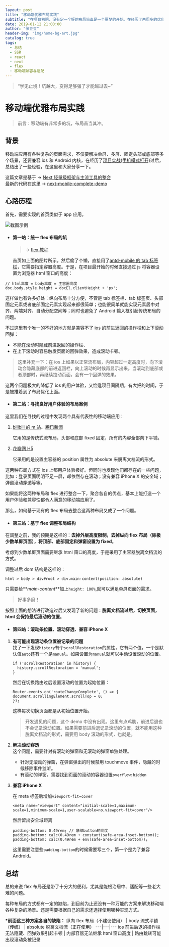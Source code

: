 ```yaml
---
layout: post
title: "移动端优雅布局实践"
subtitle: "在项目初期，没有定一个好的布局简直是一个噩梦的开始。在经历了两周多的优化过后，总结出了一条关于布局的经验：使主容器脱离文档流+fixed布局，既可以兼容ios滚动效果也可以方便实现单屏自适应。"
date: 2019-01-12 21:00:00
author: "张豆豆"
header-img: "img/home-bg-art.jpg"
catalog: true
tags:
  - 总结
  - SSR
  - react
  - next
  - flex
  - 移动端兼容与适配
---
```


> “学无止境！坑越大，变得足够强了才能越过去~”

# 移动端优雅布局实践

> 前言：移动端有非常多的坑，布局首当其冲。

## 背景

移动端应用有各种复杂的页面需求，不仅要解决单屏、多屏、固定头部或底部等多个场景，还要兼容 ios 和 Android 内核，在经历了[项目实战(手机模式打开)](https://www.unicareer.com/academy/)过后，总结出了一些经验，在这里和大家分享一下。

这篇文章是基于 →
[Next 轻量级框架与主流工具的整合](https://segmentfault.com/a/1190000016383263)  
最新的代码在这里 →
[next-mobile-complete-demo](https://github.com/code-coder/next-mobile-complete-app)

## 心路历程

首先，需要实现的首页类似于 app 应用。

![截图示例](http://doudou-static.oss-cn-shanghai.aliyuncs.com/%E5%B8%83%E5%B1%80.png)

- #### 第一站：统一 flex 布局的坑

  > → [flex 教程](http://www.runoob.com/w3cnote/flex-grammar.html)

  首页如上面的图片所示，然后偷了个懒，直接用了[antd-mobile 的 tab 标签栏](https://mobile.ant.design/components/tab-bar-cn/)，它需要指定容器高度。于是，在项目最开始的时候直接通过 js 将容器设置为浏览器 html 窗口的高度：

```
// html高度 = body高度 = 主容器高度
doc.body.style.height = docEl.clientHeight + 'px';
```

这样做也有许多好处：纵向布局十分方便，不管是 tab 标签栏、tab 标签页、头部固定元素或者底部固定元素实现起来都很简单；也能很简单就能实现元素居中对齐、两端对齐、自动分配空间等；同时也避免了 Android 输入框引起传统布局的问题。

不过这里有个唯一的不好的地方就是兼容不了 ios 的前进返回的操作栏和上下滚动回弹：

- 不能在滚动时隐藏前进返回的操作栏、
- 在上下滚动时容易触发页面的回弹效果，造成滚动卡顿。

> 这里补充一下：在 ios 上如果以正常流布局，内容超过一定高度时，向下滚动会隐藏底部的前进返回栏，向上滚动的时候再显示出来。当滚动到底部或者顶部时，再继续拉动页面，会有一个回弹的效果。

这两个问题极大的降低了 ios 的用户体验，又恰逢项目间隔期，有大把的时间，于是被推着到了布局优化上面。

- #### 第二站：寻找良好用户体验的布局案例

这里我们在寻找的过程中发现两个具有代表性的移动端应用：

1. [bilibili 的 m 站](https://m.bilibili.com)、[腾讯新闻](xw.qq.com)

   它用的是传统式流布局，头部和底部 fixed 固定，所有的内容全部向下平铺。

2. [花瓣网 H5](http://huaban.com/)

   它采用的是设置主容器的 position 属性为 absolute 来脱离文档流的形式。

这两种布局方式在 ios 上都用户体验极好。但同时也发现他们都存在的一些问题，比如：登录页面明明不足一屏，却依然存在滚动；没有兼容 iPhone X 的安全域；弹窗滚动穿透等等。

如果能将这两种布局和 flex 进行整合一下，聚合各自的优点，基本上能打造一个用户体验和兼容性都令人满意的移动端应用了。

那么，如何基于现有的 flex 布局去整合这两种布局又成了一个问题。

- #### 第三站：基于 flex 调整布局结构

在调整之前，我的预期是这样的：**去掉外层高度限制，去掉纵向 flex 布局（除极少数单屏页面），将顶部、底部固定和弹窗设置为 fixed**。

考虑到少数单屏页面需要继承 html 窗口的高度，于是采用了主容器脱离文档流的方式。

调整过后 dom 结构是这样的：

    html > body > div#root > div.main-content(position: absolute)

只需要给**_main-content_**加上`height: 100%`,就可以满足单屏页面的需求。

> 好事多磨！

按照上面的想法进行改造过后又发现了新的问题：**脱离文档流过后，切换页面，html 会保持最后滚动的位置**。

- #### 第四站：滚动条位置、滚动穿透、兼容 iPhone X

1. **有可能出现滚动条位置被记录的问题**  
   找了一下发现`history`有个`scrollRestoration`的属性，它有两个值，一个是默认值`auto`还有一个是`manual`。如果设置为`manual`就可以手动设置滚动的位置。

   ```
   if ('scrollRestoration' in history) {
     history.scrollRestoration = 'manual';
   }
   ```

   然后在切换路由过后设置滚动的位置为起始位置：

   ```
   Router.events.on('routeChangeComplete', () => {
   document.scrollingElement.scrollTop = 0;
   });
   ```

   这样每次切换页面都是从初始位置开始。

   > 开发遇见的问题，这个 demo 中没有出现。这里有点鸡肋，前进后退也不会记录滚动位置。如果需要前进后退记录滚动的位置，就不能用这种脱离文档流的形式，需要用 body 滚动的形式，也就是。

2. **解决滚动穿透**  
   这个问题，需要针对有滚动的弹窗和无滚动的弹窗单独处理。

   - 针对无滚动的弹窗，在弹窗弹出的时候禁用 touchmove 事件，隐藏的时候移除事件监听。
   - 有滚动的弹窗，需要找到页面的滚动的容器设置`overflow:hidden`

3. **兼容 iPhone X**

   在 meta 标签后增加`viewport-fit=cover`

   ```
   <meta name="viewport" content="initial-scale=1,maximum-scale=1,minimum-scale=1,user-scalable=no,viewport-fit=cover"/>
   ```

   然后留出安全域距离

   ```
   padding-bottom: 0.49rem; // 底部button的高度
   padding-bottom: calc(0.49rem + constant(safe-area-inset-bottom));
   padding-bottom: calc(0.49rem + env(safe-area-inset-bottom));
   ```

   这里需要注意些`padding-bottom`的时候需要写三个，第一个是为了兼容 Android。

## 总结

总的来说 flex 布局还是带了十分大的便利，尤其是能根治居中、适配等一些老大难的问题。

每种布局的方式都有一定的缺陷，到目前为止还没有一种万能的方案来解决移动端各种复杂的场景。还是需要根据自己的需求还选择使用哪种实现方式。

**\*前面这三种方案各自的缺陷：**
纵向 flex 布局（不建议使用） | body 流式平铺（传统） | absolute 脱离文档流（正在使用）
---|---|---
ios 前进后退的操作栏无法隐藏、回弹效果引起卡顿 | 内部容器无法继承 html 窗口高度 | 路由跳转可能出现滚动条被记录
